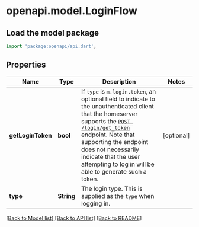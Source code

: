 # openapi.model.LoginFlow

## Load the model package
```dart
import 'package:openapi/api.dart';
```

## Properties
Name | Type | Description | Notes
------------ | ------------- | ------------- | -------------
**getLoginToken** | **bool** | If `type` is `m.login.token`, an optional field to indicate to the unauthenticated client that the homeserver supports the [`POST /login/get_token`](https://spec.matrix.org/v1.13/client-server-api/#post_matrixclientv1loginget_token) endpoint. Note that supporting the endpoint does not necessarily indicate that the user attempting to log in will be able to generate such a token. | [optional] 
**type** | **String** | The login type. This is supplied as the `type` when logging in. | 

[[Back to Model list]](../README.md#documentation-for-models) [[Back to API list]](../README.md#documentation-for-api-endpoints) [[Back to README]](../README.md)


